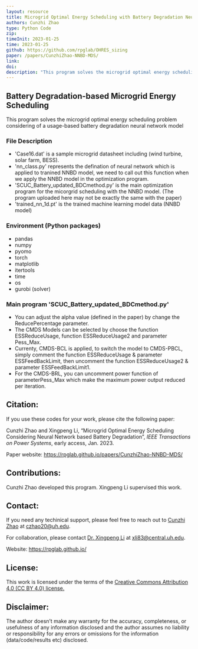 ```yaml
---
layout: resource
title: Microgrid Optimal Energy Scheduling with Battery Degradation Neural Network in Python
authors: Cunzhi Zhao
type: Python Code
zip: 
timeInit: 2023-01-25
time: 2023-01-25
github: https://github.com/rpglab/OHRES_sizing
paper: /papers/CunzhiZhao-NNBD-MDS/
link: 
doi: 
description: "This program solves the microgrid optimal energy scheduling problem considering of a usage-based battery degradation neural network model."
---
```



## Battery Degradation-based Microgrid Energy Scheduling

This program solves the microgrid optimal energy scheduling problem considering of a usage-based battery degradation neural network model


### File Description
* 'Case16.dat' is a sample microgrid datasheet including (wind turbine, solar farm, BESS).
* 'nn_class.py' represents the defination of neural network which is applied to tranined NNBD model, we need to call out this function when we apply the NNBD model in the optimization program.
*  'SCUC_Battery_updated_BDCmethod.py' is the main optimization program for the micorgrid scheduling with the NNBD model. (The program uploaded here may not be exactly the same with the paper)
* 'trained_nn_1d.pt' is the trained machine learning model data (NNBD model)


### Environment (Python packages)
* pandas
* numpy
* pyomo
* torch
* matplotlib
* itertools
* time
* os
* gurobi (solver)


### Main program 'SCUC_Battery_updated_BDCmethod.py'
* You can adjust the alpha value (defined in the paper) by change the ReducePercentage parameter.
* The CMDS Models can be selected by choose the function ESSReduceUsage, function ESSReduceUsage2 and parameter Pess_Max.
* Currenty, CMDS-BCL is applied, to switch the model to CMDS-PBCL, simply comment the function ESSReduceUsage & parameter ESSFeedBackLimit, then uncomment the  function ESSReduceUsage2 & parameter ESSFeedBackLimit1.
* For the CMDS-BRL, you can uncomment power function of parameterPess_Max which make the maximum power output reduced per iteration.

## Citation:
If you use these codes for your work, please cite the following paper:

Cunzhi Zhao and Xingpeng Li, “Microgrid Optimal Energy Scheduling Considering Neural Network based Battery Degradation”, *IEEE Transactions on Power Systems*, early access, Jan. 2023.


Paper website: <a class="off" href="/papers/CunzhiZhao-NNBD-MDS/"  target="_blank">https://rpglab.github.io/papers/CunzhiZhao-NNBD-MDS/</a>


## Contributions:
Cunzhi Zhao developed this program. Xingpeng Li supervised this work.


## Contact:
If you need any techinical support, please feel free to reach out to <a class="" href="/people/Cunzhi-Zhao/" target="_blank">Cunzhi Zhao</a> at czhao20@uh.edu.

For collaboration, please contact <a class="" href="/people/Xingpeng-Li/" target="_blank">Dr. Xingpeng Li</a> at xli83@central.uh.edu.

Website: <a class="off" href="/"  target="_blank">https://rpglab.github.io/</a>


## License:
This work is licensed under the terms of the <a class="off" href="https://creativecommons.org/licenses/by/4.0/"  target="_blank">Creative Commons Attribution 4.0 (CC BY 4.0) license.</a>


## Disclaimer:
The author doesn’t make any warranty for the accuracy, completeness, or usefulness of any information disclosed and the author assumes no liability or responsibility for any errors or omissions for the information (data/code/results etc) disclosed.
